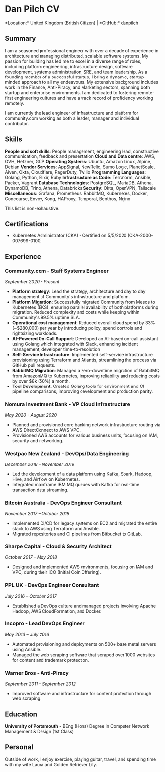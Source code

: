 # Dan Pilch CV

<div id="webaddress">
*Location:* United Kingdom (British Citizen)
| *GitHub:* <a href="https://github.com/danpilch">danpilch</a>
</div>

## Summary

I am a seasoned professional engineer with over a decade of experience in architecture and managing distributed, scalable software systems. My passion for building has led me to excel in a diverse range of roles, including platform engineering, infrastructure design, software development, systems administration, SRE, and team leadership. As a founding member of a successful startup, I bring a dynamic, startup-minded approach to all my endeavours. My extensive background includes work in the Finance, Anti-Piracy, and Marketing sectors, spanning both startup and enterprise environments. I am dedicated to fostering remote-first engineering cultures and have a track record of proficiency working remotely.

I am currently the lead engineer of infrastructure and platform for community.com working as both a leader, manager and individual contributor.

## Skills

**People and soft skills**: People management, engineering lead, constructive communication, feedback and presentation
**Cloud and Data centre**: AWS, OVH, Hetzner, GCP
**Operating Systems**: Ubuntu, Amazon Linux, Alpine, Debian
**Vendor Services**: AppSignal, NewRelic, Sumo Logic, PlanetScale, Aiven, Okta, Cloudflare, PagerDuty, Twilio
**Programming Languages**: Golang, Python, Elixir, Ruby
**Infrastructure as Code**: Terraform, Ansible, Packer, Vagrant
**Database Technologies**: PostgreSQL, MariaDB, Athena, DynamoDB, Trino, Athena, Databricks
**Security**: Okta, OpenVPN, Tailscale
**Miscellaneous**: Grafana, Prometheus, RabbitMQ, Kubernetes, Docker, Concourse, Envoy, Kong, HAProxy, Temporal, Benthos, Nginx

This list is non-exhaustive.

## Certifications
- Kubernetes Administrator (CKA) - Certified on 5/5/2020 (CKA-2000-007699-0100)

## Experience

### Community.com - Staff Systems Engineer
*September 2020 - Present*

- **Platform strategy**: Lead the strategy, architecture and day to day management of Community's infrastructure and platform.
- **Platform Migration**: Successfully migrated Community from Mesos to Kubernetes (EKS), ensuring parallel availability of both platforms during migration. Reduced complexity and costs while keeping within Community's 99.5% uptime SLA.
- **Operational cost management**: Reduced overall cloud spend by 33% (~$280,000) per year by introducing policy, spend controls and rightsizing workloads.
- **AI-Powered On-Call Support**: Developed an AI-based on-call assistant using Golang which integrated with Slack, enhancing incident management, developer time-to-resolution
- **Self-Service Infrastructure**: Implemented self-service infrastructure provisioning using Terraform and Atlantis, streamlining the process via GitHub pull requests.
- **RabbitMQ Migration**: Managed a zero-downtime migration of RabbitMQ from AmazonMQ to Kubernetes, improving reliability and reducing costs by over $8k (50%) a month.
- **Tool Development**: Created Golang tools for environment and CI pipeline comparisons, improving development and production parity.

### Nomura Investment Bank - VP Cloud Infrastructure
*May 2020 - August 2020*
- Planned and provisioned core banking network infrastructure routing via AWS DirectConnect to AWS VPC.
- Provisioned AWS accounts for various business units, focusing on IAM, security and networking.

### Westpac New Zealand - DevOps/Data Engineering
*December 2018 – November 2019*
- Led the development of a data platform using Kafka, Spark, Hadoop, Hive, and Airflow on Kubernetes.
- Integrated mainframe IBM MQ queues with Kafka for real-time transaction data streaming.

### Bitcoin Australia - DevOps Engineer Consultant
*November 2017 – October 2018*
- Implemented CI/CD for legacy systems on EC2 and migrated the entire stack to AWS using Terraform and Ansible.
- Migrated repositories and CI pipelines from Bitbucket to GitLab.

### Sharpe Capital - Cloud & Security Architect
*October 2017 – May 2018*
- Designed and implemented AWS environments, focusing on IAM and VPC, during their ICO (Initial Coin Offering).

### PPL UK - DevOps Engineer Consultant
*July 2016 – October 2017*
- Established a DevOps culture and managed projects involving Apache Hadoop, AWS CloudFormation, and Docker.

### Incopro - Lead DevOps Engineer
*May 2013 – July 2016*
- Automated provisioning and deployments on 500+ base metal servers using Ansible.
- Managed the web scraping software that scraped over 1000 websites for content and trademark protection.

### Warner Bros - Anti-Piracy
*September 2011 – September 2012*
- Improved software and infrastructure for content protection through web scraping.

## Education

**University of Portsmouth** - BEng (Hons) Degree in Computer Network Management & Design (1st Class)

## Personal

Outside of work, I enjoy exercise, playing guitar, travel, and spending time with my wife Laura and Golden Retriever Lily.
